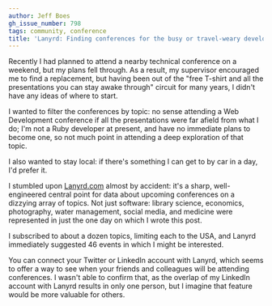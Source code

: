 ```yaml
---
author: Jeff Boes
gh_issue_number: 798
tags: community, conference
title: 'Lanyrd: Finding conferences for the busy or travel-weary developer'
---
```




Recently I had planned to attend a nearby technical conference on a weekend, but my plans fell through. As a result, my supervisor encouraged me to find a replacement, but having been out of the "free T-shirt and all the presentations you can stay awake through" circuit for many years, I didn't have any ideas of where to start.

I wanted to filter the conferences by topic: no sense attending a Web Development conference if all the presentations were far afield from what I do; I'm not a Ruby developer at present, and have no immediate plans to become one, so not much point in attending a deep exploration of that topic.

I also wanted to stay local: if there's something I can get to by car in a day, I'd prefer it.

I stumbled upon [Lanyrd.com](http://lanyrd.com) almost by accident: it's a sharp, well-engineered central point for data about upcoming conferences on a dizzying array of topics. Not just software: library science, economics, photography, water management, social media, and medicine were represented in just the one day on which I wrote this post.

I subscribed to about a dozen topics, limiting each to the USA, and Lanyrd immediately suggested 46 events in which I might be interested.

You can connect your Twitter or LinkedIn account with Lanyrd, which seems to offer a way to see when your friends and colleagues will be attending conferences. I wasn't able to confirm that, as the overlap of my LinkedIn account with Lanyrd results in only one person, but I imagine that feature would be more valuable for others.


